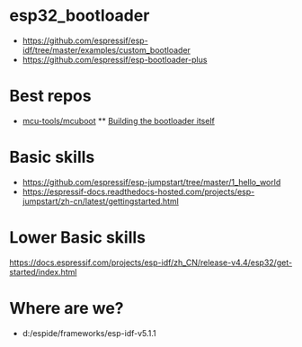 # esp32_bootloader
* https://github.com/espressif/esp-idf/tree/master/examples/custom_bootloader
* https://github.com/espressif/esp-bootloader-plus


# Best repos
* [mcu-tools/mcuboot](https://github.com/mcu-tools/mcuboot)
** [Building the bootloader itself](https://github.com/mcu-tools/mcuboot/blob/main/docs/readme-espressif.md#building-the-bootloader-itself)


# Basic skills
* https://github.com/espressif/esp-jumpstart/tree/master/1_hello_world
* https://espressif-docs.readthedocs-hosted.com/projects/esp-jumpstart/zh-cn/latest/gettingstarted.html

# Lower Basic skills
https://docs.espressif.com/projects/esp-idf/zh_CN/release-v4.4/esp32/get-started/index.html


# Where are we?
* d:/espide/frameworks/esp-idf-v5.1.1
